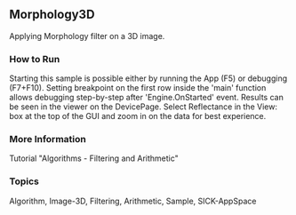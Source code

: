 ## Morphology3D
Applying Morphology filter on a 3D image.
### How to Run
Starting this sample is possible either by running the App (F5) or
debugging (F7+F10). Setting breakpoint on the first row inside the 'main'
function allows debugging step-by-step after 'Engine.OnStarted' event.
Results can be seen in the viewer on the DevicePage.
Select Reflectance in the View: box at the top of the GUI and zoom in on the
data for best experience.
### More Information
Tutorial "Algorithms - Filtering and Arithmetic"

### Topics
Algorithm, Image-3D, Filtering, Arithmetic, Sample, SICK-AppSpace